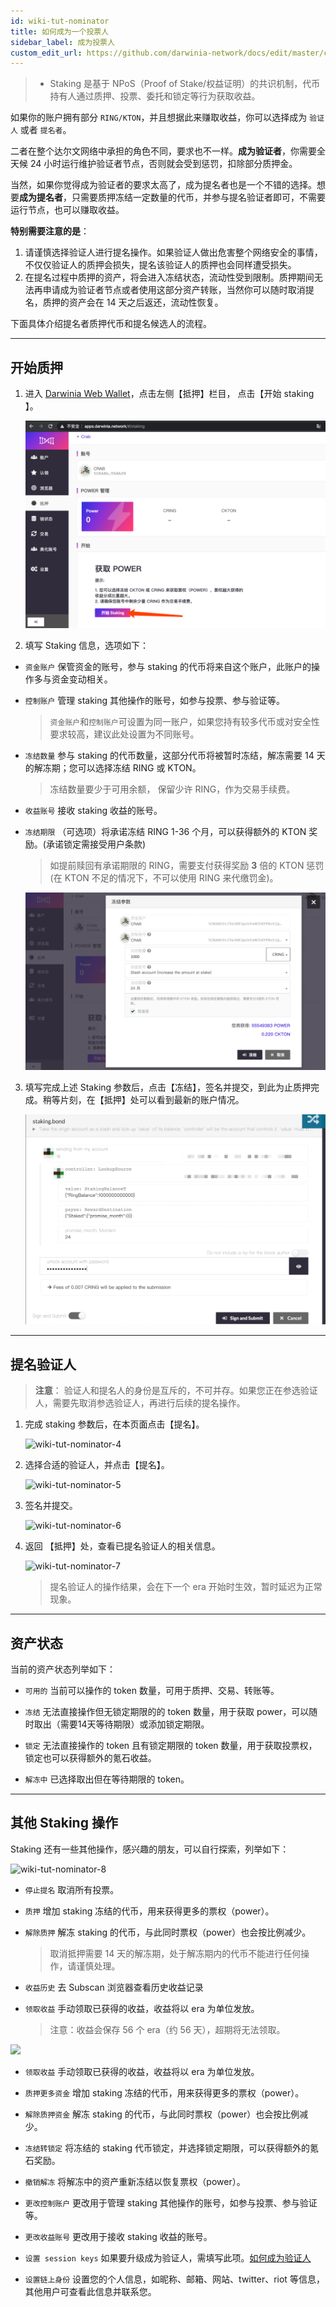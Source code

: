 ```yaml
---
id: wiki-tut-nominator
title: 如何成为一个投票人
sidebar_label: 成为投票人
custom_edit_url: https://github.com/darwinia-network/docs/edit/master/content/zh-CN/crab-tut-nominator.md
---
```


> - Staking 是基于 NPoS（Proof of Stake/权益证明）的共识机制，代币持有人通过质押、投票、委托和锁定等行为获取收益。


如果你的账户拥有部分 `RING/KTON`，并且想据此来赚取收益，你可以选择成为 `验证人` 或者 `提名者`。

二者在整个达尔文网络中承担的角色不同，要求也不一样。**成为验证者**，你需要全天候 24 小时运行维护验证者节点，否则就会受到惩罚，扣除部分质押金。

当然，如果你觉得成为验证者的要求太高了，成为提名者也是一个不错的选择。想要**成为提名者**，只需要质押冻结一定数量的代币，并参与提名验证者即可，不需要运行节点，也可以赚取收益。

**特别需要注意的是**：

1. 请谨慎选择验证人进行提名操作。如果验证人做出危害整个网络安全的事情，不仅仅验证人的质押会损失，提名该验证人的质押也会同样遭受损失。
2. 在提名过程中质押的资产，将会进入冻结状态，流动性受到限制。质押期间无法再申请成为验证者节点或者使用这部分资产转账，当然你可以随时取消提名，质押的资产会在 14 天之后返还，流动性恢复。

下面具体介绍提名者质押代币和提名候选人的流程。

<hr />

## 开始质押

1. 进入 [Darwinia Web Wallet](https://apps.darwinia.network)，点击左侧【抵押】栏目， 点击【开始 staking 】。
   
   ![crab-tut-nominator-1](assets/crab-tut-nominator-1.png)

2. 填写 Staking 信息，选项如下：

  - `资金账户` 保管资金的账号，参与 staking 的代币将来自这个账户，此账户的操作多与资金变动相关。
  - `控制账户` 管理 staking 其他操作的账号，如参与投票、参与验证等。
  
     > `资金账户`和`控制账户`可设置为同一账户，如果您持有较多代币或对安全性要求较高，建议此处设置为不同账号。  

  - `冻结数量` 参与 staking 的代币数量，这部分代币将被暂时冻结，解冻需要 14 天的解冻期；您可以选择冻结 RING 或 KTON。
     > 冻结数量要少于可用余额， 保留少许 RING，作为交易手续费。
    
  - `收益账号` 接收 staking 收益的账号。
  - `冻结期限` （可选项）将承诺冻结 RING 1-36 个月，可以获得额外的 KTON 奖励。(承诺锁定需接受用户条款)
  
     > 如提前赎回有承诺期限的 RING，需要支付获得奖励 **3** 倍的 KTON 惩罚 (在 KTON 不足的情况下，不可以使用 RING 来代缴罚金)。
	
	![crab-tut-nominator-2](assets/crab-tut-nominator-2.png)

3. 填写完成上述 Staking 参数后，点击【冻结】，签名并提交，到此为止质押完成。稍等片刻，在【抵押】处可以看到最新的账户情况。 
   
   ![crab-tut-nominator-3](assets/crab-tut-nominator-3.png)

<hr />

## 提名验证人

> **注意**： 验证人和提名人的身份是互斥的，不可并存。如果您正在参选验证人，需要先取消参选验证人，再进行后续的提名操作。

1. 完成 staking 参数后，在本页面点击【提名】。
   
   ![wiki-tut-nominator-4](assets/wiki-tut-nominator-4-cn.png)
  
2. 选择合适的验证人，并点击【提名】。
   
   ![wiki-tut-nominator-5](assets/wiki-tut-nominator-5-cn.png)

3. 签名并提交。
   
   ![wiki-tut-nominator-6](assets/wiki-tut-nominator-6-cn.png)

4. 返回 【抵押】处，查看已提名验证人的相关信息。
   
   ![wiki-tut-nominator-7](assets/wiki-tut-nominator-7-cn.png)

     > 提名验证人的操作结果，会在下一个 era 开始时生效，暂时延迟为正常现象。

<hr />

## 资产状态

当前的资产状态列举如下：
- `可用的` 当前可以操作的 token 数量，可用于质押、交易、转账等。
  
- `冻结` 无法直接操作但无锁定期限的的 token 数量，用于获取 power，可以随时取出（需要14天等待期限）或添加锁定期限。
  
- `锁定` 无法直接操作的 token 且有锁定期限的 token 数量，用于获取投票权，锁定也可以获得额外的氪石收益。

- `解冻中` 已选择取出但在等待期限的 token。

<hr />

## 其他 Staking 操作

Staking 还有一些其他操作，感兴趣的朋友，可以自行探索，列举如下：

![wiki-tut-nominator-8](assets/wiki-tut-nominator-8-cn.png)

  - `停止提名` 取消所有投票。

  - `质押`  增加 staking 冻结的代币，用来获得更多的票权（power）。

  - `解除质押` 解冻 staking 的代币，与此同时票权（power）也会按比例减少。
  
     > 取消抵押需要 14 天的解冻期，处于解冻期内的代币不能进行任何操作，请谨慎处理。

  - `收益历史` 去 Subscan 浏览器查看历史收益记录
  
  - `领取收益` 手动领取已获得的收益，收益将以 era 为单位发放。

     > 注意：收益会保存 56 个 era（约 56 天），超期将无法领取。

  ![](assets/wiki-tut-nominator-9-cn.png)

  - `领取收益` 手动领取已获得的收益，收益将以 era 为单位发放。
  
  - `质押更多资金` 增加 staking 冻结的代币，用来获得更多的票权（power）。

  - `解除质押资金` 解冻 staking 的代币，与此同时票权（power）也会按比例减少。

  - `冻结转锁定` 将冻结的 staking 代币锁定，并选择锁定期限，可以获得额外的氪石奖励。

  - `撤销解冻` 将解冻中的资产重新冻结以恢复票权（power）。

  - `更改控制账户` 更改用于管理 staking 其他操作的账号，如参与投票、参与验证等。

  - `更改收益账号` 更改用于接收 staking 收益的账号。

  - `设置 session keys` 如果要升级成为验证人，需填写此项。[如何成为验证人](https://docs.darwinia.network/docs/zh-CN/wiki-tut-validator)

  - `设置链上身份` 设置您的个人信息，如昵称、邮箱、网站、twitter、riot 等信息，其他用户可查看此信息并联系您。
